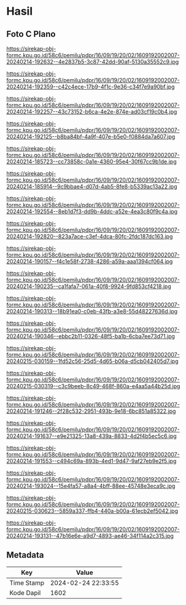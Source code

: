 # Hasil

## Foto C Plano

https://sirekap-obj-formc.kpu.go.id/58c6/pemilu/pdpr/16/09/19/20/02/1609192002007-20240214-192632--4e2837b5-3c87-42dd-90af-5130a35552c9.jpg

https://sirekap-obj-formc.kpu.go.id/58c6/pemilu/pdpr/16/09/19/20/02/1609192002007-20240214-192359--c42c4ece-17b9-4f1c-9e36-c34f7e9a90bf.jpg

https://sirekap-obj-formc.kpu.go.id/58c6/pemilu/pdpr/16/09/19/20/02/1609192002007-20240214-192257--43c73152-b6ca-4e2e-874e-ad03cf19c0b4.jpg

https://sirekap-obj-formc.kpu.go.id/58c6/pemilu/pdpr/16/09/19/20/02/1609192002007-20240214-192125--b8ba84bf-4a9f-407e-b5e0-f0884da7a607.jpg

https://sirekap-obj-formc.kpu.go.id/58c6/pemilu/pdpr/16/09/19/20/02/1609192002007-20240214-185723--cc73858c-0a1e-4360-95e4-30f67cc9b1de.jpg

https://sirekap-obj-formc.kpu.go.id/58c6/pemilu/pdpr/16/09/19/20/02/1609192002007-20240214-185914--9c9bbae4-d07d-4ab5-8fe8-b5339ac13a22.jpg

https://sirekap-obj-formc.kpu.go.id/58c6/pemilu/pdpr/16/09/19/20/02/1609192002007-20240214-192554--8eb1d7f3-dd9b-4ddc-a52e-4ea3c80f9c4a.jpg

https://sirekap-obj-formc.kpu.go.id/58c6/pemilu/pdpr/16/09/19/20/02/1609192002007-20240214-192820--823a7ace-c3ef-4dca-80fc-2fdc187dc163.jpg

https://sirekap-obj-formc.kpu.go.id/58c6/pemilu/pdpr/16/09/19/20/02/1609192002007-20240214-190157--f4c1e58f-2738-4286-a59a-aaa1394cf064.jpg

https://sirekap-obj-formc.kpu.go.id/58c6/pemilu/pdpr/16/09/19/20/02/1609192002007-20240214-190235--ca1fafa7-061a-40f8-9924-9fd853cf4218.jpg

https://sirekap-obj-formc.kpu.go.id/58c6/pemilu/pdpr/16/09/19/20/02/1609192002007-20240214-190313--18b91ea0-c0eb-43fb-a3e8-55d48227636d.jpg

https://sirekap-obj-formc.kpu.go.id/58c6/pemilu/pdpr/16/09/19/20/02/1609192002007-20240214-190346--ebbc2b11-0326-48f5-ba1b-6cba7ee73d71.jpg

https://sirekap-obj-formc.kpu.go.id/58c6/pemilu/pdpr/16/09/19/20/02/1609192002007-20240215-030159--1fd52c56-25d5-4d65-b06a-d5cb042405d7.jpg

https://sirekap-obj-formc.kpu.go.id/58c6/pemilu/pdpr/16/09/19/20/02/1609192002007-20240215-030319--c3c9beeb-8c49-468f-860a-e4aa5a44b25d.jpg

https://sirekap-obj-formc.kpu.go.id/58c6/pemilu/pdpr/16/09/19/20/02/1609192002007-20240214-191246--2f28c532-2951-493b-9e18-6bc851a85322.jpg

https://sirekap-obj-formc.kpu.go.id/58c6/pemilu/pdpr/16/09/19/20/02/1609192002007-20240214-191637--e9e21325-13a8-439a-8833-4d2f4b5ec5c6.jpg

https://sirekap-obj-formc.kpu.go.id/58c6/pemilu/pdpr/16/09/19/20/02/1609192002007-20240214-191553--c494c69a-893b-4ed1-9d47-9af27eb9e2f5.jpg

https://sirekap-obj-formc.kpu.go.id/58c6/pemilu/pdpr/16/09/19/20/02/1609192002007-20240214-193024--15e4fa57-a8a4-4bff-88ee-45748e3eca9c.jpg

https://sirekap-obj-formc.kpu.go.id/58c6/pemilu/pdpr/16/09/19/20/02/1609192002007-20240215-030623--5859a337-ffb4-440a-b00a-61ecb2ef5042.jpg

https://sirekap-obj-formc.kpu.go.id/58c6/pemilu/pdpr/16/09/19/20/02/1609192002007-20240214-193131--47b16e6e-a9d7-4893-ae46-34f114a2c315.jpg


## Metadata

| Key        | Value               |
| ---------- | ------------------- |
| Time Stamp | 2024-02-24 22:33:55 |
| Kode Dapil | 1602                |



